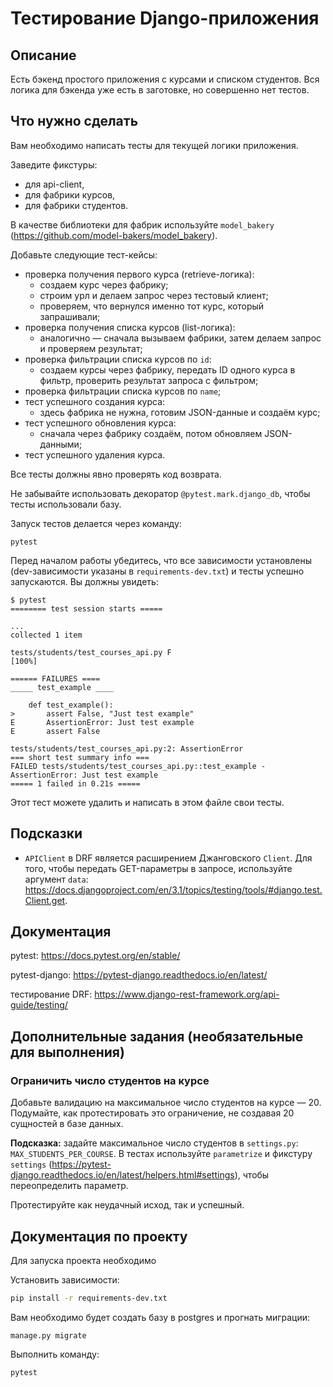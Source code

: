 # Тестирование Django-приложения

## Описание

Есть бэкенд простого приложения с курсами и списком студентов. Вся логика для бэкенда уже есть в заготовке, но совершенно нет тестов.

## Что нужно сделать

Вам необходимо написать тесты для текущей логики приложения.

Заведите фикстуры:

- для api-client,
- для фабрики курсов,
- для фабрики студентов.

В качестве библиотеки для фабрик используйте `model_bakery` (<https://github.com/model-bakers/model_bakery>).

Добавьте следующие тест-кейсы:

- проверка получения первого курса (retrieve-логика):
  - создаем курс через фабрику;
  - строим урл и делаем запрос через тестовый клиент;
  - проверяем, что вернулся именно тот курс, который запрашивали;
- проверка получения списка курсов (list-логика):
  - аналогично — сначала вызываем фабрики, затем делаем запрос и проверяем результат;
- проверка фильтрации списка курсов по `id`:
  - создаем курсы через фабрику, передать ID одного курса в фильтр, проверить результат запроса с фильтром;
- проверка фильтрации списка курсов по `name`;
- тест успешного создания курса:
  - здесь фабрика не нужна, готовим JSON-данные и создаём курс;
- тест успешного обновления курса:
  - сначала через фабрику создаём, потом обновляем JSON-данными;
- тест успешного удаления курса.

Все тесты должны явно проверять код возврата.

Не забывайте использовать декоратор `@pytest.mark.django_db`, чтобы тесты использовали базу.

Запуск тестов делается через команду:

```
pytest
```

Перед началом работы убедитесь, что все зависимости установлены (dev-зависимости указаны в `requirements-dev.txt`) и тесты успешно запускаются. Вы должны увидеть:

```
$ pytest
======== test session starts =====

...
collected 1 item

tests/students/test_courses_api.py F                                                                                                                                          [100%]

====== FAILURES ====
_____ test_example ____

    def test_example():
>       assert False, "Just test example"
E       AssertionError: Just test example
E       assert False

tests/students/test_courses_api.py:2: AssertionError
=== short test summary info ===
FAILED tests/students/test_courses_api.py::test_example - AssertionError: Just test example
===== 1 failed in 0.21s =====
```

Этот тест можете удалить и написать в этом файле свои тесты.

## Подсказки

- `APIClient` в DRF является расширением Джанговского `Client`. Для того, чтобы передать GET-параметры в запросе, используйте аргумент `data`: <https://docs.djangoproject.com/en/3.1/topics/testing/tools/#django.test.Client.get>.

## Документация

pytest: <https://docs.pytest.org/en/stable/>

pytest-django: <https://pytest-django.readthedocs.io/en/latest/>

тестирование DRF: <https://www.django-rest-framework.org/api-guide/testing/>

## Дополнительные задания (необязательные для выполнения)

### Ограничить число студентов на курсе

Добавьте валидацию на максимальное число студентов на курсе — 20. Подумайте, как протестировать это ограничение, не создавая 20 сущностей в базе данных.

**Подсказка:** задайте максимальное число студентов в `settings.py`: `MAX_STUDENTS_PER_COURSE`. В тестах используйте `parametrize` и фикстуру `settings` (<https://pytest-django.readthedocs.io/en/latest/helpers.html#settings>), чтобы переопределить параметр.

Протестируйте как неудачный исход, так и успешный.

## Документация по проекту

Для запуска проекта необходимо

Установить зависимости:

```bash
pip install -r requirements-dev.txt
```

Вам необходимо будет создать базу в postgres и прогнать миграции:

```base
manage.py migrate
```

Выполнить команду:

```bash
pytest
```
